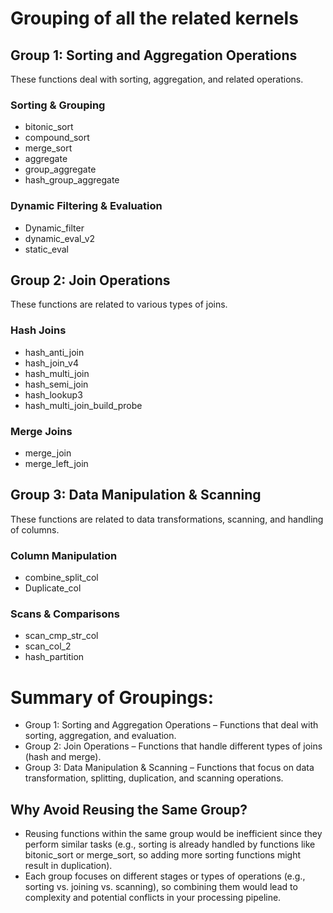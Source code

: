 # Grouping of all the related kernels
## Group 1: Sorting and Aggregation Operations
These functions deal with sorting, aggregation, and related operations.

### Sorting & Grouping
- bitonic_sort
- compound_sort
- merge_sort
- aggregate
- group_aggregate
- hash_group_aggregate
### Dynamic Filtering & Evaluation
- Dynamic_filter
- dynamic_eval_v2
- static_eval

## Group 2: Join Operations
These functions are related to various types of joins.

### Hash Joins
- hash_anti_join
- hash_join_v4
- hash_multi_join
- hash_semi_join
- hash_lookup3
- hash_multi_join_build_probe
### Merge Joins
- merge_join
- merge_left_join

## Group 3: Data Manipulation & Scanning
These functions are related to data transformations, scanning, and handling of columns.

### Column Manipulation
- combine_split_col
- Duplicate_col
### Scans & Comparisons
- scan_cmp_str_col
- scan_col_2
- hash_partition

# Summary of Groupings:
- Group 1: Sorting and Aggregation Operations – Functions that deal with sorting, aggregation, and evaluation.
- Group 2: Join Operations – Functions that handle different types of joins (hash and merge).
- Group 3: Data Manipulation & Scanning – Functions that focus on data transformation, splitting, duplication, and scanning operations.

## Why Avoid Reusing the Same Group?
- Reusing functions within the same group would be inefficient since they perform similar tasks (e.g., sorting is already handled by functions like bitonic_sort or merge_sort, so adding more sorting functions might result in duplication).
- Each group focuses on different stages or types of operations (e.g., sorting vs. joining vs. scanning), so combining them would lead to complexity and potential conflicts in your processing pipeline.
